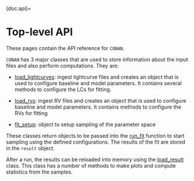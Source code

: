 (doc:api)=

# Top-level API

These pages contain the API reference for `CONAN`.

``CONAN`` has 3 major classes that are used to store information about the input files and also perform computations.
They are:

- [load_lightcurves](CONAN._classes.load_lightcurves): ingest lightcurve files and creates an object that is used to configure baseline and model parameters. It contains several methods to configure the LCs for fitting. 
- [load_rvs](CONAN._classes.load_rvs): ingest RV files and creates an object that is used to configure baseline and model parameters. It contains methods to configure the RVs for fitting

- [fit_setup](CONAN._classes.fit_setup): object to setup sampling of the parameter space


These classes return objects to be passed into the [run_fit](CONAN.fit_data.run_fit) function to start sampling using the defined configurations. The results of the fit are stored in the ``result`` object. 


After a run, the results can be reloaded into memory using the [load_result](CONAN._classes.load_result) class. This class has a number of methods to make plots and compute statistics from the samples.

